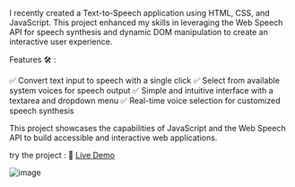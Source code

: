 I recently created a Text-to-Speech application using HTML, CSS, and JavaScript. This project enhanced my skills in leveraging the Web Speech API for speech synthesis and dynamic DOM manipulation to create an interactive user experience.

Features 🛠️ :

✅ Convert text input to speech with a single click
✅ Select from available system voices for speech output
✅ Simple and intuitive interface with a textarea and dropdown menu
✅ Real-time voice selection for customized speech synthesis  

This project showcases the capabilities of JavaScript and the Web Speech API to build accessible and interactive web applications.

try the project : 🔗 [Live Demo](https://houcemzaier.github.io/Text-To-Speech_Converter_With-JavaScript/)


![image](https://github.com/user-attachments/assets/c9cb122c-02af-4f4f-b489-3172f727814e)

